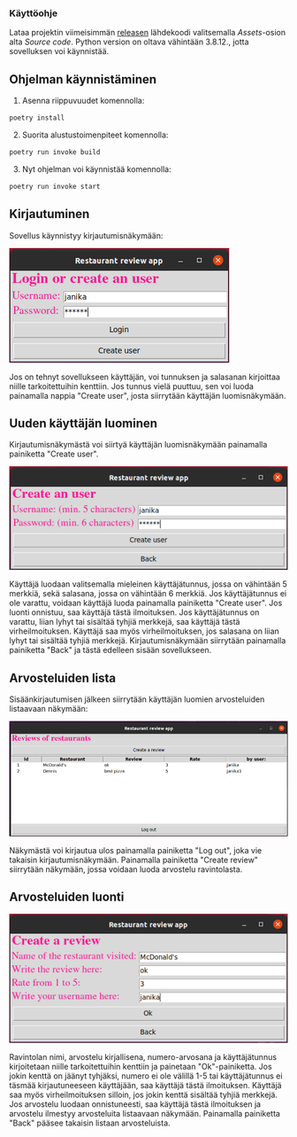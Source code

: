 ### Käyttöohje
Lataa projektin viimeisimmän [releasen](https://github.com/janikakalliokoski/ot-harjoitustyo/releases/tag/viikko5) lähdekoodi valitsemalla *Assets*-osion alta *Source code*. Python version on oltava vähintään 3.8.12., jotta sovelluksen voi käynnistää.

## Ohjelman käynnistäminen
1. Asenna riippuvuudet komennolla:
```bash
poetry install
```
2. Suorita alustustoimenpiteet komennolla:
```bash
poetry run invoke build
```
3. Nyt ohjelman voi käynnistää komennolla:
```bash
poetry run invoke start
```

## Kirjautuminen
Sovellus käynnistyy kirjautumisnäkymään:

![Screenshot](./kuvat/login.png)

Jos on tehnyt sovellukseen käyttäjän, voi tunnuksen ja salasanan kirjoittaa niille tarkoitettuihin kenttiin. Jos tunnus vielä puuttuu, sen voi luoda painamalla nappia "Create user", josta siirrytään käyttäjän luomisnäkymään.

## Uuden käyttäjän luominen
Kirjautumisnäkymästä voi siirtyä käyttäjän luomisnäkymään painamalla painiketta "Create user".

![Screenshot](./kuvat/create_user.png)

Käyttäjä luodaan valitsemalla mieleinen käyttäjätunnus, jossa on vähintään 5 merkkiä, sekä salasana, jossa on vähintään 6 merkkiä. Jos käyttäjätunnus ei ole varattu, voidaan käyttäjä luoda painamalla painiketta "Create user". Jos luonti onnistuu, saa käyttäjä tästä ilmoituksen. Jos käyttäjätunnus on varattu, liian lyhyt tai sisältää tyhjiä merkkejä, saa käyttäjä tästä virheilmoituksen. Käyttäjä saa myös virheilmoituksen, jos salasana on liian lyhyt tai sisältää tyhjiä merkkejä. Kirjautumisnäkymään siirrytään painamalla painiketta "Back" ja tästä edelleen sisään sovellukseen.
## Arvosteluiden lista
Sisäänkirjautumisen jälkeen siirrytään käyttäjän luomien arvosteluiden listaavaan näkymään:

![Screenshot](./kuvat/reviews.png)

Näkymästä voi kirjautua ulos painamalla painiketta "Log out", joka vie takaisin kirjautumisnäkymään. 
Painamalla painiketta "Create review" siirrytään näkymään, jossa voidaan luoda arvostelu ravintolasta.
## Arvosteluiden luonti
![Screenshot](./kuvat/create_review.png)

Ravintolan nimi, arvostelu kirjallisena, numero-arvosana ja käyttäjätunnus kirjoitetaan niille tarkoitettuihin kenttiin ja painetaan "Ok"-painiketta. Jos jokin kenttä on jäänyt tyhjäksi, numero ei ole välillä 1-5 tai käyttäjätunnus ei täsmää kirjautuneeseen käyttäjään, saa käyttäjä tästä ilmoituksen. Käyttäjä saa myös virheilmoituksen silloin, jos jokin kenttä sisältää tyhjiä merkkejä. Jos arvostelu luodaan onnistuneesti, saa käyttäjä tästä ilmoituksen ja arvostelu ilmestyy arvosteluita listaavaan näkymään.
Painamalla painiketta "Back" pääsee takaisin listaan arvosteluista.
